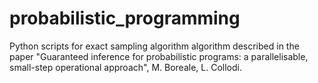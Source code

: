 # probabilistic_programming
Python scripts for exact sampling algorithm algorithm described in the paper "Guaranteed inference for probabilistic programs:
a parallelisable, small-step operational approach", M. Boreale, L. Collodi.
